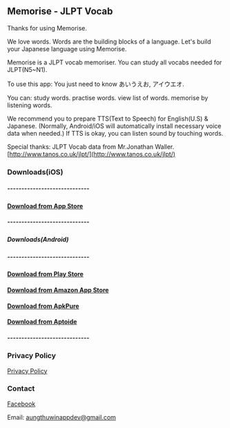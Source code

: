 ## Memorise - JLPT Vocab
Thanks for using Memorise.

We love words.
Words are the building blocks of a language.
Let's build your Japanese language using Memorise.

Memorise is a JLPT vocab memoriser.
You can study all vocabs needed for JLPT(N5~N1).

To use this app:
You just need to know 
あいうえお, アイウエオ.

You can:
study words.
practise words.
view list of words.
memorise by listening words.

We recommend you to prepare TTS(Text to Speech) for English(U.S) & Japanese.
(Normally, Android/iOS will automatically install necessary voice data when needed.)
If TTS is okay, you can listen sound by touching words.

Special thanks:
JLPT Vocab data from Mr.Jonathan Waller.
[http://www.tanos.co.uk/jlpt/](http://www.tanos.co.uk/jlpt/)

### Downloads(iOS)
##### -----------------------------
#### [Download from App Store](https://apps.apple.com/app/id1611173052)
##### -----------------------------
##### Downloads(Android)
##### -----------------------------
#### [Download from Play Store](https://play.google.com/store/apps/details?id=com.atwappdev.memorise)
#### [Download from Amazon App Store](https://www.amazon.com/gp/product/B09ZVQ8J9Z)
#### [Download from ApkPure](https://apkpure.com/memorise-jlpt-vocab/com.atwappdev.memorise)
#### [Download from Aptoide](https://memorise.en.aptoide.com/app)
##### -----------------------------

### Privacy Policy
[Privacy Policy](https://atwappdev.github.io/privacy_policy)

### Contact
[Facebook](https://www.facebook.com/memoriseJlptVocab)

Email: aungthuwinappdev@gmail.com 
